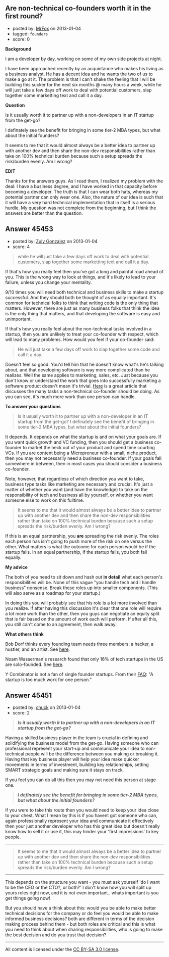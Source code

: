 ## Are non-technical co-founders worth it in the first round?

- posted by: [MrFox](https://stackexchange.com/users/-1/21935-mrfox) on 2013-01-04
- tagged: `founders`
- score: 0

**Background**

I am a developer by day, working on some of my own side projects at night.

I have been approached recently by an acquintance who makes his living as a business analyst. He has a decent idea and he wants the two of us to make a go at it. The problem is that I can't shake the feeling that I will be building this sucker for the next six months @ many hours a week, while he will just take a few days off work to deal with potential customers, slap together some marketting text and call it a day.

**Question**

Is it usually worth it to partner up with a non-developers in an IT startup from the get-go?

I definately see the benefit for bringing in some tier-2 MBA types, but what about the initial founders?

It seems to me that it would almost always be a better idea to partner up with another dev and then share the non-dev responsibilities rather than take on 100% technical burden because such a setup spreads the risk/burden evenly. Am I wrong?

**EDIT**

Thanks for the answers guys. As I read them, I realized my problem with the deal: I have a business degree, and I have worked in that capacity before becoming a developer. The truth is that I can wear both hats, whereas my potential partner can only wear one. Also, the nature of our idea is such that it will have a very hard technical implementation that in itself is a serious hurdle. My question was not complete from the beginning, but I think the answers are better than the question.


## Answer 45453

- posted by: [Zuly Gonzalez](https://stackexchange.com/users/-1/2692-zuly-gonzalez) on 2013-01-04
- score: 4

<blockquote>
  <p>while he will just take a few days off work to deal with potential customers, slap together some marketting text and call it a day.</p>
</blockquote>

<p>If that's how you really feel then you've got a long and painful road ahead of you. This is the wrong way to look at things, and it's likely to lead to your failure, unless you change your mentality.</p>

<p>9/10 times you will need both technical and business skills to make a startup successful. And they should both be thought of as equally important. It's common for technical folks to think that writing code is the only thing that matters. However, there are just as many business folks that think the idea is the only thing that matters, and that developing the software is easy and unimportant. </p>

<p>If that's how you really feel about the non-technical tasks involved in a startup, then you are unlikely to treat your co-founder with respect, which will lead to many problems. How would you feel if your co-founder said:</p>

<blockquote>
  <p>He will just take a few days off work to slap together some code and call it a day.</p>
</blockquote>

<p>Doesn't feel so good. You'd tell him that he doesn't know what's he's talking about, and that developing software is way more complicated than he realizes. Well the same applies to marketing, sales, etc. Just because you don't know or understand the work that goes into successfully marketing a software product doesn't mean it's trivial. <a href="http://brandrsn.com/what-do-you-do-while-your-buddy-codes" rel="nofollow">Here</a> is a great article that discusses the many tasks a non-technical co-founder should be doing. As you can see, it's much more work than one person can handle.</p>

<p><strong>To answer your questions</strong></p>

<blockquote>
  <p>Is it usually worth it to partner up with a non-developer in an IT startup from the get-go? I definately see the benefit of bringing in some tier-2 MBA types, but what about the initial founders?</p>
</blockquote>

<p>It depends. It depends on what the startup is and on what your goals are. If you want quick growth and VC funding, then you should get a business co-founder to market the heck out of your product and spend time courting VCs. If you are content being a Micropreneur with a small, niche product, then you may not necessarily need a business co-founder. If your goals fall somewhere in between, then in most cases you should consider a business co-founder.</p>

<p>Note, however, that regardless of which direction you want to take, business type tasks like marketing are necessary and crucial. It's just a matter of whether you want (and have the knowledge) to take on the responsibility of tech and business all by yourself, or whether you want someone else to work on this fulltime.</p>

<blockquote>
  <p>It seems to me that it would almost always be a better idea to partner up with another dev and then share the non-dev responsibilities rather than take on 100% technical burden because such a setup spreads the risk/burden evenly. Am I wrong?</p>
</blockquote>

<p>If this is an equal partnership, you <strong>are</strong> spreading the risk evenly. The roles each person has isn't going to push more of the risk on one versus the other. What matters is what the outcome for each person would be if the startup fails. In an equal partnership, if the startup fails, you both fail equally.</p>

<p><strong>My advice</strong> </p>

<p>The both of you need to sit down and hash out <strong>in detail</strong> what each person's responsibilities will be. None of this vague "you handle tech and I handle business" nonsense. Break these roles up into smaller components. (This will also serve as a roadmap for your startup.)</p>

<p>In doing this you will probably see that his role is a lot more involved than you realize. If after having this discussion it's clear that one role will require a lot more work than the other, then you guys can negotiate an equity split that is fair based on the amount of work each will perform. If after all this, you still can't come to an agreement, then walk away.</p>

<p><strong>What others think</strong></p>

<p>Bob Dorf thinks every founding team needs three members: a hacker, a hustler, and an artist. See <a href="http://businessofsoftware.org/2012/10/bob-dorf-how-silicon-valley-innovates" rel="nofollow">here</a>.</p>

<p>Noam Wasserman's research found that only 16% of tech startups in the US are solo-founded. See <a href="http://businessofsoftware.org/2012/12/noam-wasserman-understanding-founders-dilemmas" rel="nofollow">here</a>.</p>

<p>Y Combinator is not a fan of single founder startups. From their <a href="http://ycombinator.com/faq.html" rel="nofollow">FAQ</a>: "A startup is too much work for one person."</p>



## Answer 45451

- posted by: [chuck](https://stackexchange.com/users/-1/22377-chuck) on 2013-01-04
- score: 2

> ***Is it usually worth it to partner up with a non-developers in an IT startup from the get-go?***

Having a skilled business player in the team is crucial in defining and solidifying  the business model from the get-go. Having someone who can professional represent your start-up and communicate your idea to non-technical people will be the difference between you making or breaking it. Having that key business player will help your idea make quicker movements in terms of investment, building key relationships, setting SMART strategic goals and making sure it stays on track.

If you feel you can do all this then you may not need this person at stage one. 

> ***I definately see the benefit for bringing in some tier-2 MBA types, but what about the initial founders?***

If you were to take this route then you would need to keep your idea close to your chest. What I mean by this is if you havent got someone who can, again professionally represent your idea and communicate it effectively then your just another developer who has this great idea but doesn't really know how to sell it or use it, this may hinder your 'first impressions' to key people.

***

> It seems to me that it would almost always be a better idea to partner
> up with another dev and then share the non-dev responsibilities rather
> than take on 100% technical burden because such a setup spreads the
> risk/burden evenly. Am I wrong?

***


This depends on the structure you want - you must ask yourself 'do I want to be the CEO or the CTO?, or both?' I don't know how you will split up yours roles right now, and it is not even important.. whats important is you get things going now! 

But you should have a think about this: would you be able to make better technical decisions for the company or do feel you would be able to make informed business decisions? both are different in terms of the decision making process behind them - but both roles are critical and this is what you need to think about when sharing responsibilities, who is going to make the best decision and do you trust that decision?



---

All content is licensed under the [CC BY-SA 3.0 license](https://creativecommons.org/licenses/by-sa/3.0/).
